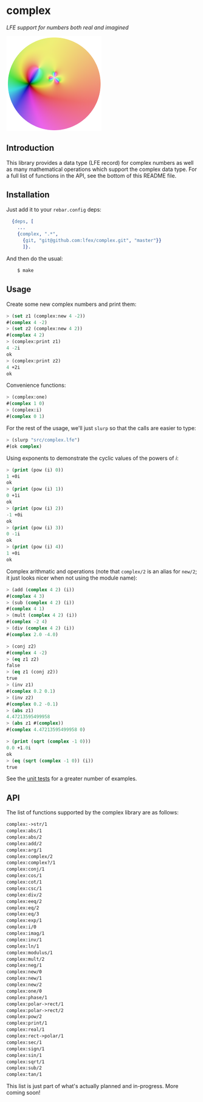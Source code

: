 # complex

*LFE support for numbers both real and imagined*

<img src="resources/images/complex-function-crop-x250.png" />

## Introduction

This library provides a data type (LFE record) for complex numbers as well as
many mathematical operations which support the complex data type. For a full
list of functions in the API, see the bottom of this README file.


## Installation

Just add it to your ``rebar.config`` deps:

```erlang
  {deps, [
    ...
    {complex, ".*",
      {git, "git@github.com:lfex/complex.git", "master"}}
      ]}.
```

And then do the usual:

```bash
    $ make
```


## Usage

Create some new complex numbers and print them:

```cl
> (set z1 (complex:new 4 -2))
#(complex 4 -2)
> (set z2 (complex:new 4 2))
#(complex 4 2)
> (complex:print z1)
4 -2i
ok
> (complex:print z2)
4 +2i
ok
```

Convenience functions:

```cl
> (complex:one)
#(complex 1 0)
> (complex:i)
#(complex 0 1)
```

For the rest of the usage, we'll just ``slurp`` so that the calls are easier to type:

```cl
> (slurp "src/complex.lfe")
#(ok complex)
```

Using exponents to demonstrate the cyclic values of the powers of *i*:

```cl
> (print (pow (i) 0))
1 +0i
ok
> (print (pow (i) 1))
0 +1i
ok
> (print (pow (i) 2))
-1 +0i
ok
> (print (pow (i) 3))
0 -1i
ok
> (print (pow (i) 4))
1 +0i
ok
```

Complex arithmatic and operations (note that ``complex/2`` is an alias for
``new/2``; it just looks nicer when not using the module name):

```cl
> (add (complex 4 2) (i))
#(complex 4 3)
> (sub (complex 4 2) (i))
#(complex 4 1)
> (mult (complex 4 2) (i))
#(complex -2 4)
> (div (complex 4 2) (i))
#(complex 2.0 -4.0)
```

```cl
> (conj z2)
#(complex 4 -2)
> (eq z1 z2)
false
> (eq z1 (conj z2))
true
> (inv z1)
#(complex 0.2 0.1)
> (inv z2)
#(complex 0.2 -0.1)
> (abs z1)
4.47213595499958
> (abs z1 #(complex))
#(complex 4.47213595499958 0)
```

```cl
> (print (sqrt (complex -1 0)))
0.0 +1.0i
ok
> (eq (sqrt (complex -1 0)) (i))
true
```

See the [unit tests](tests) for a greater number of examples.

## API

The list of functions supported by the complex library are as follows:

```cl
complex:->str/1
complex:abs/1
complex:abs/2
complex:add/2
complex:arg/1
complex:complex/2
complex:complex?/1
complex:conj/1
complex:cos/1
complex:cot/1
complex:csc/1
complex:div/2
complex:eeq/2
complex:eq/2
complex:eq/3
complex:exp/1
complex:i/0
complex:imag/1
complex:inv/1
complex:ln/1
complex:modulus/1
complex:mult/2
complex:neg/1
complex:new/0
complex:new/1
complex:new/2
complex:one/0
complex:phase/1
complex:polar->rect/1
complex:polar->rect/2
complex:pow/2
complex:print/1
complex:real/1
complex:rect->polar/1
complex:sec/1
complex:sign/1
complex:sin/1
complex:sqrt/1
complex:sub/2
complex:tan/1
```

This list is just part of what's actually planned and in-progress. More coming soon!
